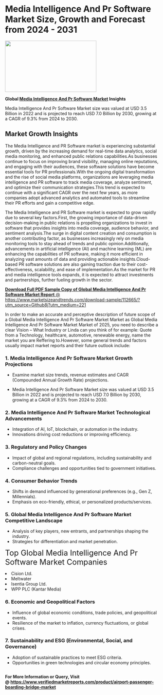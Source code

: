 <H1>Media Intelligence And Pr Software Market Size, Growth and Forecast from 2024 - 2031</H1><img class="aligncenter size-medium wp-image-584254" src="https://thirdeyenews.in/wp-content/uploads/2024/09/Global-Market-Research-300x168.jpeg" alt="" width="300" height="168" /><p><strong>Global&nbsp;<a href="https://www.marketsizeandtrends.com/download-sample/112665/?utm_source=Github8j?utm_medium=221">Media Intelligence And Pr Software Market</a> Insights</strong></p><p>Media Intelligence And Pr Software Market size was valued at USD 3.5 Billion in 2022 and is projected to reach USD 7.0 Billion by 2030, growing at a CAGR of 9.3% from 2024 to 2030.</p><p><h2>Market Growth Insights</h2> <p>The Media Intelligence and PR Software market is experiencing substantial growth, driven by the increasing demand for real-time data analytics, social media monitoring, and enhanced public relations capabilities.As businesses continue to focus on improving brand visibility, managing online reputations, and engaging with their audiences, these software solutions have become essential tools for PR professionals.With the ongoing digital transformation and the rise of social media platforms, organizations are leveraging media intelligence and PR software to track media coverage, analyze sentiment, and optimize their communication strategies.This trend is expected to continue with a significant CAGR over the next few years, as more companies adopt advanced analytics and automated tools to streamline their PR efforts and gain a competitive edge.</p> <p><a href="#"></a></p> <p>The Media Intelligence and PR Software market is expected to grow rapidly due to several key factors.First, the growing importance of data-driven decision-making in public relations is propelling organizations to invest in software that provides insights into media coverage, audience behavior, and sentiment analysis.The surge in digital content creation and consumption is another contributing factor, as businesses increasingly rely on media monitoring tools to stay ahead of trends and public opinion.Additionally, advancements in artificial intelligence (AI) and machine learning (ML) are enhancing the capabilities of PR software, making it more efficient in analyzing vast amounts of data and providing actionable insights.Cloud-based PR software solutions are also gaining traction due to their cost-effectiveness, scalability, and ease of implementation.As the market for PR and media intelligence tools expands, it is expected to attract investments and partnerships, further fueling growth in the sector.</p> <p><a href="#"></p><p><span class=""><strong>Download Full PDF Sample Copy of Global Media Intelligence And Pr Software Market Report</strong> @ <a href="https://www.marketsizeandtrends.com/download-sample/112665/?utm_source=Github8j?utm_medium=221" target="_blank">https://www.marketsizeandtrends.com/download-sample/112665/?utm_source=Github8j?utm_medium=221</a></span></p><p>In order to make an accurate and perceptive description of future scope of a Global&nbsp;Media Intelligence And Pr Software Market Market as Global&nbsp;Media Intelligence And Pr Software Market Market of 2025, you need to describe a clear Vision &ndash; What Industry or Linda can you think of for example: Quote from a Technology, healthcare, automotive, renewable energy, name the market you are Reffering to.However, some general trends and factors usually impact market reports and their future outlook include:</p><h3>1.&nbsp;<strong>Media Intelligence And Pr Software Market Growth Projections</strong></h3><ul><li>Examine market size trends, revenue estimates and CAGR (Compounded Annual Growth Rate) projections.</li><li><p>Media Intelligence And Pr Software Market size was valued at USD 3.5 Billion in 2022 and is projected to reach USD 7.0 Billion by 2030, growing at a CAGR of 9.3% from 2024 to 2030.</p></li></ul><h3>2.&nbsp;<strong>Media Intelligence And Pr Software Market Technological Advancements</strong></h3><ul><li>Integration of AI, IoT, blockchain, or automation in the industry.</li><li>Innovations driving cost reductions or improving efficiency.</li></ul><h3>3.&nbsp;<strong>Regulatory and Policy Changes</strong></h3><ul><li>Impact of global and regional regulations, including sustainability and carbon-neutral goals.</li><li>Compliance challenges and opportunities tied to government initiatives.</li></ul><h3>4.&nbsp;<strong>Consumer Behavior Trends</strong></h3><ul><li>Shifts in demand influenced by generational preferences (e.g., Gen Z, Millennials).</li><li>Emphasis on eco-friendly, ethical, or personalized products/services.</li></ul><h3>5.&nbsp;<strong>Global Media Intelligence And Pr Software Market Competitive Landscape</strong></h3><ul><li>Analysis of key players, new entrants, and partnerships shaping the industry.</li><li>Strategies for differentiation and market penetration.</li></ul><p data-pm-slice="1 1 []"><span style="color: inherit; font-family: inherit; font-size: 25px;">Top Global Media Intelligence And Pr Software Market Companies</span></p><div class="" data-test-id=""><p><li>Cision Ltd.</li><li> Meltwater</li><li> Isentia Group Ltd.</li><li> WPP PLC (Kantar Media)</li></p></div><h3>6.&nbsp;<strong>Economic and Geopolitical Factors</strong></h3><ul><li>Influence of global economic conditions, trade policies, and geopolitical events.</li><li>Resilience of the market to inflation, currency fluctuations, or global crises.</li></ul><h3>7.&nbsp;<strong>Sustainability and ESG (Environmental, Social, and Governance)</strong></h3><ul><li>Adoption of sustainable practices to meet ESG criteria.</li><li>Opportunities in green technologies and circular economy principles.</li></ul><h2><strong style="font-size: 14px;">For More Information or Query, Visit @&nbsp;</strong><a style="background-color: #ffffff; font-size: 14px;" href="https://www.marketsizeandtrends.com/report/media-intelligence-and-pr-software-market/" target="_blank">https://www.verifiedmarketreports.com/product/airport-passenger-boarding-bridge-market</a></h2>